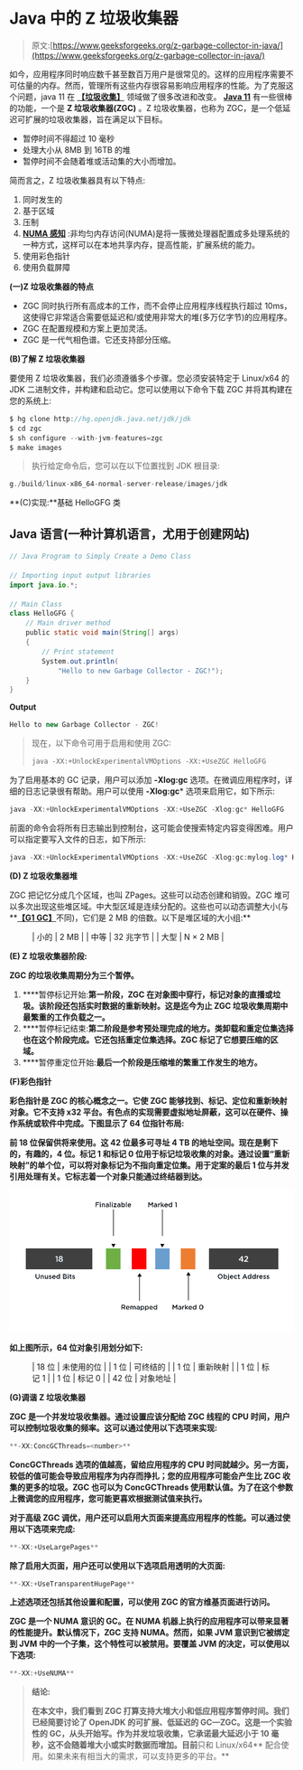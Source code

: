# Java 中的 Z 垃圾收集器

> 原文:[https://www.geeksforgeeks.org/z-garbage-collector-in-java/](https://www.geeksforgeeks.org/z-garbage-collector-in-java/)

如今，应用程序同时响应数千甚至数百万用户是很常见的。这样的应用程序需要不可估量的内存。然而，管理所有这些内存很容易影响应用程序的性能。为了克服这个问题，java 11 在 [**【垃圾收集】**](https://www.geeksforgeeks.org/garbage-collection-java/) 领域做了很多改进和改变。 [**Java 11**](https://www.geeksforgeeks.org/java-11-features-and-comparison/) 有一些很棒的功能，一个是 **Z 垃圾收集器(ZGC)** 。Z 垃圾收集器，也称为 ZGC，是一个低延迟可扩展的垃圾收集器，旨在满足以下目标。

*   暂停时间不得超过 10 毫秒
*   处理大小从 8MB 到 16TB 的堆
*   暂停时间不会随着堆或活动集的大小而增加。

简而言之，Z 垃圾收集器具有以下特点:

1.  同时发生的
2.  基于区域
3.  压制
4.  [**NUMA 感知**](https://www.geeksforgeeks.org/memory-mapped-i-o-and-isolated-i-o/) :非均匀内存访问(NUMA)是将一簇微处理器配置成多处理系统的一种方式，这样可以在本地共享内存，提高性能，扩展系统的能力。
5.  使用彩色指针
6.  使用负载屏障

**(一)Z 垃圾收集器的特点**

*   ZGC 同时执行所有高成本的工作，而不会停止应用程序线程执行超过 10ms，这使得它非常适合需要低延迟和/或使用非常大的堆(多万亿字节)的应用程序。
*   ZGC 在配置规模和方案上更加灵活。
*   ZGC 是一代气相色谱。它还支持部分压缩。

**(B)了解 Z 垃圾收集器**

要使用 Z 垃圾收集器，我们必须遵循多个步骤。您必须安装特定于 Linux/x64 的 JDK 二进制文件，并构建和启动它。您可以使用以下命令下载 ZGC 并将其构建在您的系统上:

```java
$ hg clone http://hg.openjdk.java.net/jdk/jdk
$ cd zgc
$ sh configure --with-jvm-features=zgc
$ make images
```

> 执行给定命令后，您可以在以下位置找到 JDK 根目录:

```java
g./build/linux-x86_64-normal-server-release/images/jdk 
```

**(C)实现:**基础 HelloGFG 类

## Java 语言(一种计算机语言，尤用于创建网站)

```java
// Java Program to Simply Create a Demo Class

// Importing input output libraries
import java.io.*;

// Main Class
class HelloGFG {
    // Main driver method
    public static void main(String[] args)
    {
        // Print statement
        System.out.println(
            "Hello to new Garbage Collector - ZGC!");
    }
}
```

**Output**

```java
Hello to new Garbage Collector - ZGC!
```

> 现在，以下命令可用于启用和使用 ZGC:
> 
> ```java
> java -XX:+UnlockExperimentalVMOptions -XX:+UseZGC HelloGFG
> ```

为了启用基本的 GC 记录，用户可以添加 **-Xlog:gc** 选项。在微调应用程序时，详细的日志记录很有帮助。用户可以使用 **-Xlog:gc*** 选项来启用它，如下所示:

```java
java -XX:+UnlockExperimentalVMOptions -XX:+UseZGC -Xlog:gc* HelloGFG
```

前面的命令会将所有日志输出到控制台，这可能会使搜索特定内容变得困难。用户可以指定要写入文件的日志，如下所示:

```java
java -XX:+UnlockExperimentalVMOptions -XX:+UseZGC -Xlog:gc:mylog.log* HelloGFG
```

**(D) Z 垃圾收集器堆**

ZGC 把记忆分成几个区域，也叫 ZPages。这些可以动态创建和销毁。ZGC 堆可以多次出现这些堆区域。中大型区域是连续分配的。这些也可以动态调整大小(与**[**【G1 GC】**](https://www.geeksforgeeks.org/types-of-jvm-garbage-collectors-in-java-with-implementation-details/)不同)，它们是 2 MB 的倍数。以下是堆区域的大小组:**

<figure class="table">

| 小的 | 2 MB |
| 中等 | 32 兆字节 |
| 大型 | N × 2 MB |

</figure>

****(E) Z 垃圾收集器阶段:****

**ZGC 的垃圾收集周期分为三个暂停。**

1.  ****暂停标记开始:**第一阶段，ZGC 在对象图中穿行，标记对象的直播或垃圾。该阶段还包括实时数据的重新映射。这是迄今为止 ZGC 垃圾收集周期中最繁重的工作负载之一。**
2.  ****暂停标记结束:**第二阶段是参考预处理完成的地方。类卸载和重定位集选择也在这个阶段完成。它还包括重定位集选择。ZGC 标记了它想要压缩的区域。**
3.  ****暂停重定位开始:**最后一个阶段是压缩堆的繁重工作发生的地方。**

****(F)彩色指针****

**彩色指针是 ZGC 的核心概念之一。它使 ZGC 能够找到、标记、定位和重新映射对象。它不支持 x32 平台。有色点的实现需要虚拟地址屏蔽，这可以在硬件、操作系统或软件中完成。下图显示了 64 位指针布局:**

**前 18 位保留供将来使用。这 42 位最多可寻址 4 TB 的地址空间。现在是剩下的，有趣的，4 位。标记 1 和标记 0 位用于标记垃圾收集的对象。通过设置“重新映射”的单个位，可以将对象标记为不指向重定位集。用于定案的最后 1 位与并发引用处理有关。它标志着一个对象只能通过终结器到达。**

**![](img/7b7f183195375cf7b2f6f51fe748c632.png)**

**如上图所示，64 位对象引用划分如下:**

<figure class="table">

| 18 位 | 未使用的位 |
| 1 位 | 可终结的 |
| 1 位 | 重新映射 |
| 1 位 | 标记 1 |
| 1 位 | 标记 0 |
| 42 位 | 对象地址 |

</figure>

****(G)调谐 Z 垃圾收集器****

**ZGC 是一个并发垃圾收集器。通过设置应该分配给 ZGC 线程的 CPU 时间，用户可以控制垃圾收集的频率。这可以通过使用以下选项来实现:**

```java
**-XX:ConcGCThreads=<number>**
```

**ConcGCThreads 选项的值越高，留给应用程序的 CPU 时间就越少。另一方面，较低的值可能会导致应用程序为内存而挣扎；您的应用程序可能会产生比 ZGC 收集的更多的垃圾。ZGC 也可以为 ConcGCThreads 使用默认值。为了在这个参数上微调您的应用程序，您可能更喜欢根据测试值来执行。**

**对于高级 ZGC 调优，用户还可以启用大页面来提高应用程序的性能。可以通过使用以下选项来完成:**

```java
**-XX:+UseLargePages**
```

**除了启用大页面，用户还可以使用以下选项启用透明的大页面:**

```java
**-XX:+UseTransparentHugePage**
```

**上述选项还包括其他设置和配置，可以使用 ZGC 的官方维基页面进行访问。**

**ZGC 是一个 NUMA 意识的 GC。在 NUMA 机器上执行的应用程序可以带来显著的性能提升。默认情况下，ZGC 支持 NUMA。然而，如果 JVM 意识到它被绑定到 JVM 中的一个子集，这个特性可以被禁用。要覆盖 JVM 的决定，可以使用以下选项:**

```java
**-XX:+UseNUMA**
```

> ****结论:****
> 
> **在本文中，我们看到 ZGC 打算支持大堆大小和低应用程序暂停时间。我们已经简要讨论了 OpenJDK 的可扩展、低延迟的 GC—ZGC。这是一个实验性的 GC，从头开始写。作为并发垃圾收集，它承诺最大延迟小于 10 毫秒，这不会随着堆大小或实时数据而增加。目前**只和 Linux/x64** 配合使用。如果未来有相当大的需求，可以支持更多的平台。**